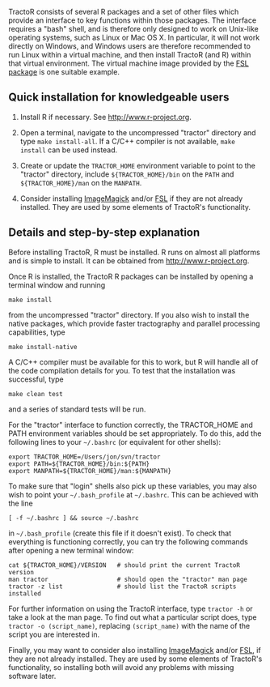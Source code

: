 TractoR consists of several R packages and a set of other files which provide
an interface to key functions within those packages. The interface requires a
"bash" shell, and is therefore only designed to work on Unix-like operating
systems, such as Linux or Mac OS X. In particular, it will not work directly on
Windows, and Windows users are therefore recommended to run Linux within a
virtual machine, and then install TractoR (and R) within that virtual
environment. The virtual machine image provided by the
[FSL package](http://www.fmrib.ox.ac.uk/fsl/) is one suitable example.


Quick installation for knowledgeable users
------------------------------------------

1. Install R if necessary. See <http://www.r-project.org>.

2. Open a terminal, navigate to the uncompressed "tractor" directory and type
`make install-all`. If a C/C++ compiler is not available, `make install` can be
used instead.

3. Create or update the `TRACTOR_HOME` environment variable to point to the
"tractor" directory, include `${TRACTOR_HOME}/bin` on the `PATH` and
`${TRACTOR_HOME}/man` on the `MANPATH`.

4. Consider installing [ImageMagick](http://www.imagemagick.org/) and/or
[FSL](http://www.fmrib.ox.ac.uk/fsl/) if they are not already installed. They
are used by some elements of TractoR's functionality.


Details and step-by-step explanation
------------------------------------

Before installing TractoR, R must be installed. R runs on almost all platforms
and is simple to install. It can be obtained from <http://www.r-project.org>.

Once R is installed, the TractoR R packages can be installed by opening a
terminal window and running

    make install

from the uncompressed "tractor" directory. If you also wish to install the
native packages, which provide faster tractography and parallel processing
capabilities, type

    make install-native

A C/C++ compiler must be available for this to work, but R will handle all of
the code compilation details for you. To test that the installation was
successful, type

    make clean test

and a series of standard tests will be run.

For the "tractor" interface to function correctly, the TRACTOR_HOME and PATH
environment variables should be set appropriately. To do this, add the
following lines to your `~/.bashrc` (or equivalent for other shells):

    export TRACTOR_HOME=/Users/jon/svn/tractor
    export PATH=${TRACTOR_HOME}/bin:${PATH}
    export MANPATH=${TRACTOR_HOME}/man:${MANPATH}

To make sure that "login" shells also pick up these variables, you may also
wish to point your `~/.bash_profile` at `~/.bashrc`. This can be achieved with
the line

    [ -f ~/.bashrc ] && source ~/.bashrc

in `~/.bash_profile` (create this file if it doesn't exist). To check that
everything is functioning correctly, you can try the following commands after
opening a new terminal window:

    cat ${TRACTOR_HOME}/VERSION   # should print the current TractoR version
    man tractor                   # should open the "tractor" man page
    tractor -z list               # should list the TractoR scripts installed

For further information on using the TractoR interface, type `tractor -h` or
take a look at the man page. To find out what a particular script does, type
`tractor -o (script_name)`, replacing `(script_name)` with the name of the
script you are interested in.

Finally, you may want to consider also installing
[ImageMagick](http://www.imagemagick.org/) and/or
[FSL](http://www.fmrib.ox.ac.uk/fsl/), if they are not already installed. They
are used by some elements of TractoR's functionality, so installing both will
avoid any problems with missing software later.
